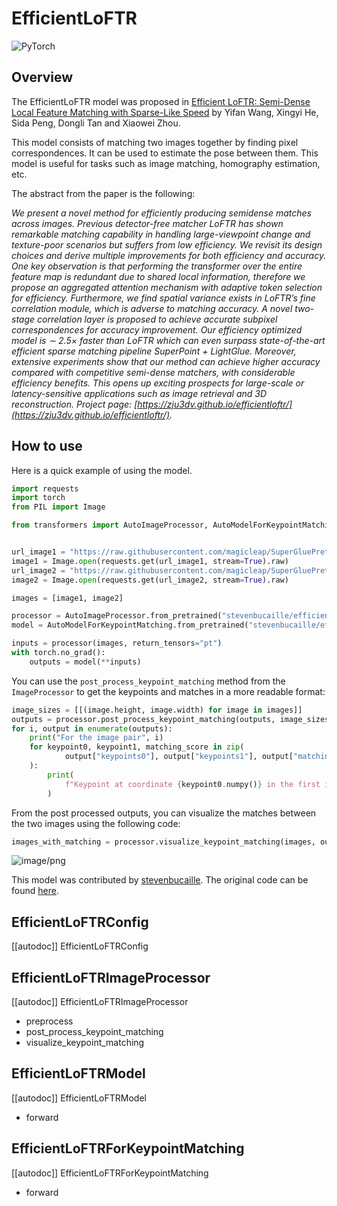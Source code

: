 <!--Copyright 2025 The HuggingFace Team. All rights reserved.

Licensed under the MIT License; you may not use this file except in compliance with
the License.

Unless required by applicable law or agreed to in writing, software distributed under the License is distributed on
an "AS IS" BASIS, WITHOUT WARRANTIES OR CONDITIONS OF ANY KIND, either express or implied. See the License for the
specific language governing permissions and limitations under the License.

⚠️ Note that this file is in Markdown but contain specific syntax for our doc-builder (similar to MDX) that may not be
rendered properly in your Markdown viewer.


-->

# EfficientLoFTR

<div class="flex flex-wrap space-x-1">
<img alt="PyTorch" src="https://img.shields.io/badge/PyTorch-DE3412?style=flat&logo=pytorch&logoColor=white">
</div>

## Overview

The EfficientLoFTR model was proposed in [Efficient LoFTR: Semi-Dense Local Feature Matching with Sparse-Like Speed](https://arxiv.org/abs/2403.04765) by Yifan Wang, Xingyi He, Sida Peng, Dongli Tan and Xiaowei Zhou.

This model consists of matching two images together by finding pixel correspondences. It can be used to estimate the pose between them. 
This model is useful for tasks such as image matching, homography estimation, etc.

The abstract from the paper is the following:

*We present a novel method for efficiently producing semidense matches across images. Previous detector-free matcher 
LoFTR has shown remarkable matching capability in handling large-viewpoint change and texture-poor scenarios but suffers
from low efficiency. We revisit its design choices and derive multiple improvements for both efficiency and accuracy. 
One key observation is that performing the transformer over the entire feature map is redundant due to shared local 
information, therefore we propose an aggregated attention mechanism with adaptive token selection for efficiency. 
Furthermore, we find spatial variance exists in LoFTR’s fine correlation module, which is adverse to matching accuracy. 
A novel two-stage correlation layer is proposed to achieve accurate subpixel correspondences for accuracy improvement. 
Our efficiency optimized model is ∼ 2.5× faster than LoFTR which can even surpass state-of-the-art efficient sparse 
matching pipeline SuperPoint + LightGlue. Moreover, extensive experiments show that our method can achieve higher 
accuracy compared with competitive semi-dense matchers, with considerable efficiency benefits. This opens up exciting 
prospects for large-scale or latency-sensitive applications such as image retrieval and 3D reconstruction. 
Project page: [https://zju3dv.github.io/efficientloftr/](https://zju3dv.github.io/efficientloftr/).*

## How to use

Here is a quick example of using the model. 
```python
import requests
import torch
from PIL import Image

from transformers import AutoImageProcessor, AutoModelForKeypointMatching


url_image1 = "https://raw.githubusercontent.com/magicleap/SuperGluePretrainedNetwork/refs/heads/master/assets/phototourism_sample_images/united_states_capitol_98169888_3347710852.jpg"
image1 = Image.open(requests.get(url_image1, stream=True).raw)
url_image2 = "https://raw.githubusercontent.com/magicleap/SuperGluePretrainedNetwork/refs/heads/master/assets/phototourism_sample_images/united_states_capitol_26757027_6717084061.jpg"
image2 = Image.open(requests.get(url_image2, stream=True).raw)

images = [image1, image2]

processor = AutoImageProcessor.from_pretrained("stevenbucaille/efficientloftr")
model = AutoModelForKeypointMatching.from_pretrained("stevenbucaille/efficientloftr")

inputs = processor(images, return_tensors="pt")
with torch.no_grad():
    outputs = model(**inputs)
```

You can use the `post_process_keypoint_matching` method from the `ImageProcessor` to get the keypoints and matches in a more readable format:

```python
image_sizes = [[(image.height, image.width) for image in images]]
outputs = processor.post_process_keypoint_matching(outputs, image_sizes, threshold=0.2)
for i, output in enumerate(outputs):
    print("For the image pair", i)
    for keypoint0, keypoint1, matching_score in zip(
            output["keypoints0"], output["keypoints1"], output["matching_scores"]
    ):
        print(
            f"Keypoint at coordinate {keypoint0.numpy()} in the first image matches with keypoint at coordinate {keypoint1.numpy()} in the second image with a score of {matching_score}."
        )
```

From the post processed outputs, you can visualize the matches between the two images using the following code:
```python
images_with_matching = processor.visualize_keypoint_matching(images, outputs)
```

![image/png](https://cdn-uploads.huggingface.co/production/uploads/632885ba1558dac67c440aa8/2nJZQlFToCYp_iLurvcZ4.png)

This model was contributed by [stevenbucaille](https://huggingface.co/stevenbucaille).
The original code can be found [here](https://github.com/zju3dv/EfficientLoFTR).

## EfficientLoFTRConfig

[[autodoc]] EfficientLoFTRConfig

## EfficientLoFTRImageProcessor

[[autodoc]] EfficientLoFTRImageProcessor

- preprocess
- post_process_keypoint_matching
- visualize_keypoint_matching

## EfficientLoFTRModel

[[autodoc]] EfficientLoFTRModel

- forward

## EfficientLoFTRForKeypointMatching

[[autodoc]] EfficientLoFTRForKeypointMatching

- forward